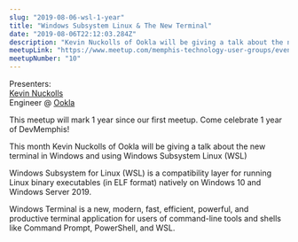 ```yaml
---
slug: "2019-08-06-wsl-1-year"
title: "Windows Subsystem Linux & The New Terminal"
date: "2019-08-06T22:12:03.284Z"
description: "Kevin Nuckolls of Ookla will be giving a talk about the new terminal in Windows and using Windows Subsystem Linux (WSL)"
meetupLink: "https://www.meetup.com/memphis-technology-user-groups/events/hxxpfqyzlbjb/"
meetupNumber: "10"
---
```


Presenters:  
[Kevin Nuckolls](https://twitter.com/knuckolls)  
Engineer @ [Ookla](https://www.speedtest.net/)

This meetup will mark 1 year since our first meetup. Come celebrate 1 year of DevMemphis!

This month Kevin Nuckolls of Ookla will be giving a talk about the new terminal in Windows and using Windows Subsystem Linux (WSL)

Windows Subsystem for Linux (WSL) is a compatibility layer for running Linux binary executables (in ELF format) natively on Windows 10 and Windows Server 2019.

Windows Terminal is a new, modern, fast, efficient, powerful, and productive terminal application for users of command-line tools and shells like Command Prompt, PowerShell, and WSL.
